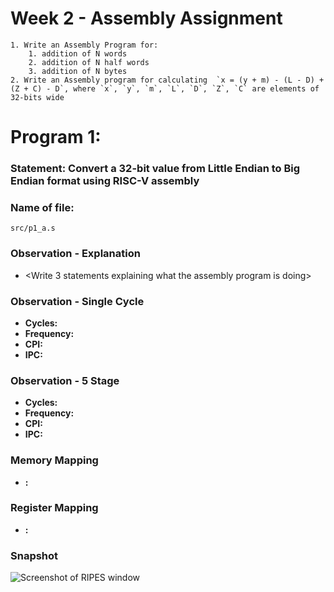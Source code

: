 # Week 2 - Assembly Assignment
	1. Write an Assembly Program for:
		1. addition of N words
		2. addition of N half words
		3. addition of N bytes
	2. Write an Assembly program for calculating  `x = (y + m) - (L - D) + (Z + C) - D`, where `x`, `y`, `m`, `L`, `D`, `Z`, `C` are elements of 32-bits wide

# Program 1:
### Statement: Convert a 32-bit value from Little Endian to Big Endian format using RISC-V assembly 

### Name of file:
`src/p1_a.s`

### Observation - Explanation
- <Write 3 statements explaining what the assembly program is doing>

### Observation - Single Cycle
- **Cycles:** 
- **Frequency:** 
- **CPI:** 
- **IPC:** 

### Observation - 5 Stage
- **Cycles:** 
- **Frequency:** 
- **CPI:** 
- **IPC:** 

### Memory Mapping
- **<Register Number Used>:** <Value Stored>

### Register Mapping
- **<Register Number Used>:** <Value stored>

### Snapshot
![Screenshot of RIPES window](<program1.png>)
